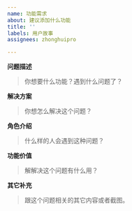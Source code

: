 ```yaml
---
name: 功能需求
about: 建议添加什么功能
title: ''
labels: 用户故事
assignees: zhonghuipro

---
```


**问题描述**
> 你想要什么功能？遇到什么问题了？

**解决方案**
> 你想怎么解决这个问题？

**角色介绍**
> 什么样的人会遇到这种问题？

**功能价值**
> 解解决这个问题有什么用？

**其它补充**
> 跟这个问题相关的其它内容或者截图。
